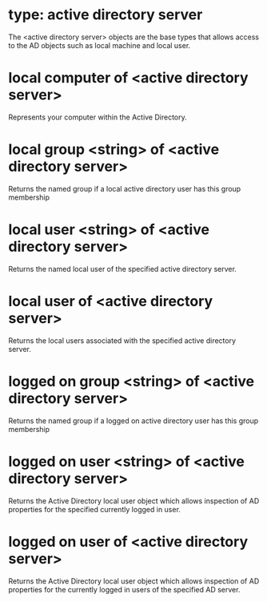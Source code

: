 # type: active directory server

The &lt;active directory server&gt; objects are the base types that allows access to the AD objects such as local machine and local user.

# local computer of &lt;active directory server&gt;

Represents your computer within the Active Directory.

# local group &lt;string&gt; of &lt;active directory server&gt;

Returns the named group if a local active directory user has this group membership

# local user &lt;string&gt; of &lt;active directory server&gt;

Returns the named local user of the specified active directory server.

# local user of &lt;active directory server&gt;

Returns the local users associated with the specified active directory server.

# logged on group &lt;string&gt; of &lt;active directory server&gt;

Returns the named group if a logged on active directory user has this group membership

# logged on user &lt;string&gt; of &lt;active directory server&gt;

Returns the Active Directory local user object which allows inspection of AD properties for the specified currently logged in user.

# logged on user of &lt;active directory server&gt;

Returns the Active Directory local user object which allows inspection of AD properties for the currently logged in users of the specified AD server.
